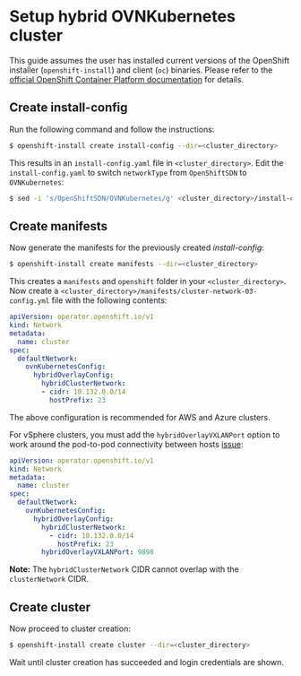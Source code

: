 # Setup hybrid OVNKubernetes cluster

This guide assumes the user has installed current versions of the OpenShift installer (`openshift-install`) and client (`oc`) binaries.
Please refer to the [official OpenShift Container Platform documentation](https://docs.openshift.com/container-platform/4.5/welcome/index.html) for details.

## Create install-config

Run the following command and follow the instructions:
```sh
$ openshift-install create install-config --dir=<cluster_directory>
```

This results in an `install-config.yaml` file in `<cluster_directory>`.
Edit the `install-config.yaml` to switch `networkType` from
`OpenShiftSDN` to `OVNKubernetes`:
```sh
$ sed -i 's/OpenShiftSDN/OVNKubernetes/g' <cluster_directory>/install-config.yaml
```

## Create manifests

Now generate the manifests for the previously created *install-config*:
```sh
$ openshift-install create manifests --dir=<cluster_directory>
```

This creates a `manifests` and `openshift` folder in your `<cluster_directory>`.
Now create a `<cluster_directory>/manifests/cluster-network-03-config.yml` file with the following contents:
```yml
apiVersion: operator.openshift.io/v1
kind: Network
metadata:
  name: cluster
spec:
  defaultNetwork:
    ovnKubernetesConfig:
      hybridOverlayConfig:
        hybridClusterNetwork:
        - cidr: 10.132.0.0/14
          hostPrefix: 23
```
The above configuration is recommended for AWS and Azure clusters.

For vSphere clusters, you must add the `hybridOverlayVXLANPort` option to work around the pod-to-pod connectivity
between hosts [issue](https://docs.microsoft.com/en-us/virtualization/windowscontainers/kubernetes/common-problems#pod-to-pod-connectivity-between-hosts-is-broken-on-my-kubernetes-cluster-running-on-vsphere):
```yml
apiVersion: operator.openshift.io/v1
kind: Network
metadata:
  name: cluster
spec:
  defaultNetwork:
    ovnKubernetesConfig:
      hybridOverlayConfig:
        hybridClusterNetwork:
          - cidr: 10.132.0.0/14
            hostPrefix: 23
        hybridOverlayVXLANPort: 9898
```

**Note:** The `hybridClusterNetwork` CIDR cannot overlap with the `clusterNetwork` CIDR.

## Create cluster

Now proceed to cluster creation:
```sh
$ openshift-install create cluster --dir=<cluster_directory>
```

Wait until cluster creation has succeeded and login credentials are shown.
